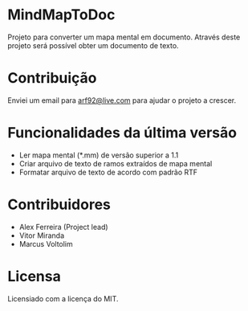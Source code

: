 # MindMapToDoc

Projeto para converter um mapa mental em documento. Através deste projeto será possível obter um documento de texto.

# Contribuição

Enviei um email para arf92@live.com para ajudar o projeto a crescer.

# Funcionalidades da última versão

- Ler mapa mental (*.mm) de versão superior a 1.1
- Criar arquivo de texto de ramos extraídos de mapa mental
- Formatar arquivo de texto de acordo com padrão RTF

# Contribuidores

- Alex Ferreira (Project lead)
- Vitor Miranda
- Marcus Voltolim

# Licensa
Licensiado com a licença do MIT.
